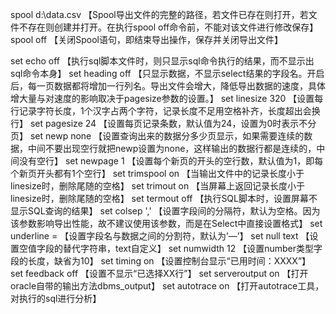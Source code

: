 spool d:\data.csv           【Spool导出文件的完整的路径，若文件已存在则打开，若文件不存在则创建并打开。在执行spool off命令前，不能对该文件进行修改保存】
spool off                      【关闭Spool语句，即结束导出操作，保存并关闭导出文件】
 
set echo off                   【执行sql脚本文件时，则只显示sql命令执行的结果，而不显示出sql命令本身】
set heading off            【只显示数据，不显示select结果的字段名。开启后，每一页数据都将增加一行列名。导出文件会增大，降低导出数据的速度，具体增大量与对速度的影响取决于pagesize参数的设置。】
set linesize 320             【设置每行记录字符长度，1个汉字占两个字符，记录长度不足用空格补齐，长度超出会换行】
set pagesize 24             【设置每页记录条数，默认值为24，设置为0时表示不分页】
set newp none              【设置查询出来的数据分多少页显示，如果需要连续的数据，中间不要出现空行就把newp设置为none，这样输出的数据行都是连续的，中间没有空行】
set newpage 1              【设置每个新页的开头的空行数，默认值为1，即每个新页开头都有1个空行】
set trimspool on            【当输出文件中的记录长度小于linesize时，删除尾随的空格】
set trimout on               【当屏幕上返回记录长度小于linesize时，删除尾随的空格】
set termout off             【执行SQL脚本时，设置屏幕不显示SQL查询的结果】
set colsep ','                   【设置字段间的分隔符，默认为空格。因为该参数影响导出性能，故不建议使用该参数，而是在Select中直接设置格式】
set underline =                     【设置字段名与数据之间的分割符，默认为’—’】
set null text                   【设置空值字段的替代字符串，text自定义】
set numwidth 12            【设置number类型字段的长度，缺省为10】
set timing on              【设置控制台显示“已用时间：XXXX”】
set feedback off           【设置不显示“已选择XX行”】
set serveroutput on        【打开oracle自带的输出方法dbms_output】
set autotrace on             【打开autotrace工具，对执行的sql进行分析】
